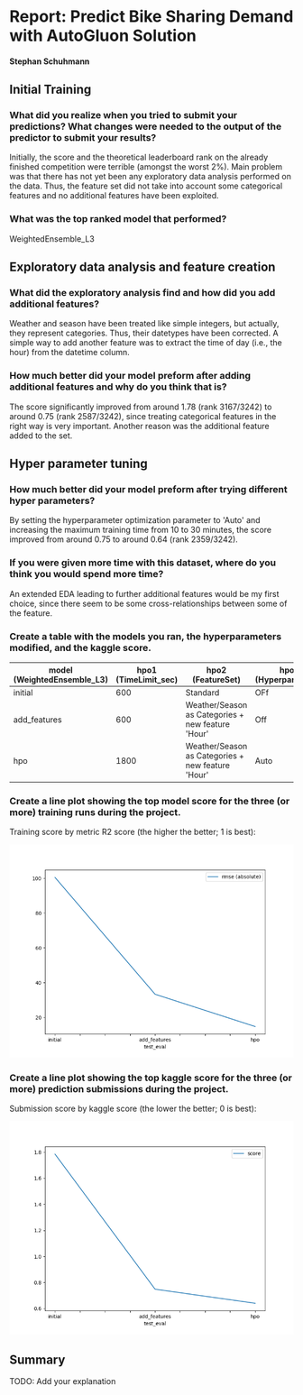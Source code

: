 # Report: Predict Bike Sharing Demand with AutoGluon Solution
#### Stephan Schuhmann

## Initial Training
### What did you realize when you tried to submit your predictions? What changes were needed to the output of the predictor to submit your results?
Initially, the score and the theoretical leaderboard rank on the already finished competition were terrible (amongst the worst 2%).
Main problem was that there has not yet been any exploratory data analysis performed on the data. Thus, the feature set did not take into account some categorical features and no additional features have been exploited.

### What was the top ranked model that performed?
WeightedEnsemble_L3

## Exploratory data analysis and feature creation
### What did the exploratory analysis find and how did you add additional features?
Weather and season have been treated like simple integers, but actually, they represent categories. Thus, their datetypes have been corrected.
A simple way to add another feature was to extract the time of day (i.e., the hour) from the datetime column.

### How much better did your model preform after adding additional features and why do you think that is?
The score significantly improved from around 1.78 (rank 3167/3242) to around 0.75 (rank 2587/3242), since treating categorical features in the right way is very important. Another reason was the additional feature added to the set.

## Hyper parameter tuning
### How much better did your model preform after trying different hyper parameters?
By setting the hyperparameter optimization parameter to 'Auto' and increasing the maximum training time from 10 to 30 minutes, the score improved from around 0.75 to around 0.64 (rank 2359/3242).

### If you were given more time with this dataset, where do you think you would spend more time?
An extended EDA leading to further additional features would be my first choice, since there seem to be some cross-relationships between some of the feature.

### Create a table with the models you ran, the hyperparameters modified, and the kaggle score.
|model (WeightedEnsemble_L3)|hpo1 (TimeLimit_sec)|hpo2 (FeatureSet)|hpo3 (HyperparTuning)|score|
|--|--|--|--|--|
|initial|600|Standard|OFf|1.78377|
|add_features|600|Weather/Season as Categories + new feature 'Hour'|Off|0.74682|
|hpo|1800|Weather/Season as Categories + new feature 'Hour'|Auto|0.64080|
    
### Create a line plot showing the top model score for the three (or more) training runs during the project.

Training score by metric R2 score (the higher the better; 1 is best):

![model_train_rmse.png](img/model_train_rmse.png)

### Create a line plot showing the top kaggle score for the three (or more) prediction submissions during the project.
Submission score by kaggle score (the lower the better; 0 is best):

![model_submiss_kaggle_score.png](img/model_submiss_kaggle_score.png)

## Summary
TODO: Add your explanation

